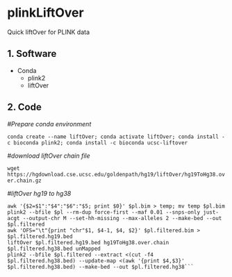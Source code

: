 # plinkLiftOver
Quick liftOver for PLINK data

## 1. Software
  - Conda
    - plink2
    - liftOver

## 2. Code
_#Prepare conda environment_

```conda create --name liftOver; conda activate liftOver; conda install -c bioconda plink2; conda install -c bioconda ucsc-liftover ```

_#download liftOver chain file_

```wget https://hgdownload.cse.ucsc.edu/goldenpath/hg19/liftOver/hg19ToHg38.over.chain.gz```

_#liftOver hg19 to hg38_
```pl=YouPlinkName
awk '{$2=$1":"$4":"$6":"$5; print $0}' $pl.bim > temp; mv temp $pl.bim
plink2 --bfile $pl --rm-dup force-first --maf 0.01 --snps-only just-acgt --output-chr M --set-hh-missing --max-alleles 2 --make-bed --out $pl.filtered
awk 'OFS="\t"{print "chr"$1, $4-1, $4, $2}' $pl.filtered.bim > $pl.filtered.hg19.bed
liftOver $pl.filtered.hg19.bed hg19ToHg38.over.chain $pl.filtered.hg38.bed unMapped
plink2 --bfile $pl.filtered --extract <(cut -f4  $pl.filtered.hg38.bed) --update-map <(awk '{print $4,$3}' $pl.filtered.hg38.bed) --make-bed --out $pl.filtered.hg38```




